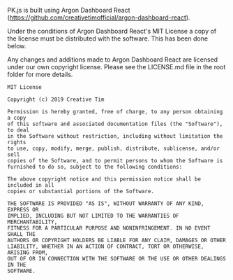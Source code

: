 PK.js is built using Argon Dashboard React (https://github.com/creativetimofficial/argon-dashboard-react).

Under the conditions of Argon Dashboard React's MIT License a copy of the license must be distributed with the software. This has been done below.

Any changes and additions made to Argon Dashboard React are licensed under our own copyright license. Please see the LICENSE.md file in the root folder for more details.

```
MIT License

Copyright (c) 2019 Creative Tim

Permission is hereby granted, free of charge, to any person obtaining a copy
of this software and associated documentation files (the "Software"), to deal
in the Software without restriction, including without limitation the rights
to use, copy, modify, merge, publish, distribute, sublicense, and/or sell
copies of the Software, and to permit persons to whom the Software is
furnished to do so, subject to the following conditions:

The above copyright notice and this permission notice shall be included in all
copies or substantial portions of the Software.

THE SOFTWARE IS PROVIDED "AS IS", WITHOUT WARRANTY OF ANY KIND, EXPRESS OR
IMPLIED, INCLUDING BUT NOT LIMITED TO THE WARRANTIES OF MERCHANTABILITY,
FITNESS FOR A PARTICULAR PURPOSE AND NONINFRINGEMENT. IN NO EVENT SHALL THE
AUTHORS OR COPYRIGHT HOLDERS BE LIABLE FOR ANY CLAIM, DAMAGES OR OTHER
LIABILITY, WHETHER IN AN ACTION OF CONTRACT, TORT OR OTHERWISE, ARISING FROM,
OUT OF OR IN CONNECTION WITH THE SOFTWARE OR THE USE OR OTHER DEALINGS IN THE
SOFTWARE.
```